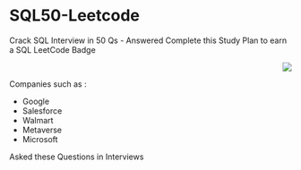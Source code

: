 # SQL50-Leetcode
Crack SQL Interview in 50 Qs - Answered
Complete this Study Plan to earn a SQL LeetCode Badge
<div align = "right">
 <img src = "https://institute.careerguide.com/wp-content/uploads/2020/09/interviewp_dribbble.gif" style="max-width: 100;" />
 </div>

Companies such as :
* Google
* Salesforce
* Walmart
* Metaverse
* Microsoft

Asked these Questions in Interviews
